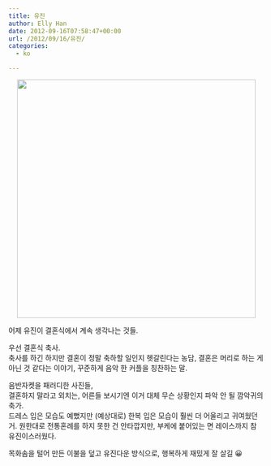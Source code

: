 ```yaml
---
title: 유진
author: Elly Han
date: 2012-09-16T07:58:47+00:00
url: /2012/09/16/유진/
categories:
  - ko

---
```

<p style="text-align:center;">
  <a href="https://i0.wp.com/ellyhan.cafe24.com/wp-content/uploads/2012/09/487421_10151050491651239_1489429367_n.jpg"><img class="size-full wp-image-680 aligncenter" title="487421_10151050491651239_1489429367_n" src="https://i0.wp.com/ellyhan.cafe24.com/wp-content/uploads/2012/09/487421_10151050491651239_1489429367_n.jpg?resize=470%2C470" alt="" width="470" height="470" data-recalc-dims="1" /></a>
</p>

<p style="text-align:center;">
  <p>
    어제 유진이 결혼식에서 계속 생각나는 것들.
  </p>
  
  <p>
    우선 결혼식 축사.<br /> 축사를 하긴 하지만 결혼이 정말 축하할 일인지 헷갈린다는 농담, 결혼은 머리로 하는 게 아닌 것 같다는 이야기, 꾸준하게 음악 한 커플을 칭찬하는 말.
  </p>
  
  <p>
    음반자켓을 패러디한 사진들,<br /> 결혼하지 말라고 외치는, 어른들 보시기엔 이거 대체 무슨 상황인지 파악 안 될 깜악귀의 축가.<br /> 드레스 입은 모습도 예뻤지만 (예상대로) 한복 입은 모습이 훨씬 더 어울리고 귀여웠던 거. 원한대로 전통혼례를 하지 못한 건 안타깝지만, 부케에 붙어있는 면 레이스까지 참 유진이스러웠다.
  </p>
  
  <p>
    목화솜을 털어 만든 이불을 덮고 유진다운 방식으로, 행복하게 재밌게 잘 살길 😀
  </p>